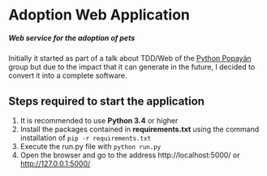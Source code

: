 # Adoption Web Application

##### Web service for the adoption of pets

Initially it started as part of a talk about TDD/Web of the [Python Popayán](http://www.pythonpopayan.org/) group but due to the impact that it can generate in the future, I decided to convert it into a complete software.

## Steps required to start the application

1. It is recommended to use **Python 3.4** or higher
2. Install the packages contained in **requirements.txt** using the command installation of `pip -r requirements.txt`
3. Execute the run.py file with `python run.py`
4. Open the browser and go to the address http://localhost:5000/ or http://127.0.0.1:5000/
